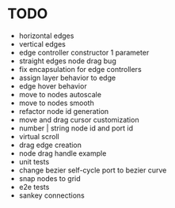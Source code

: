# TODO

- horizontal edges
- vertical edges
- edge controller constructor 1 parameter
- straight edges node drag bug
- fix encapsulation for edge controllers
- assign layer behavior to edge
- edge hover behavior
- move to nodes autoscale
- move to nodes smooth
- refactor node id generation
- move and drag cursor customization
- number | string node id and port id
- virtual scroll
- drag edge creation
- node drag handle example
- unit tests
- change bezier self-cycle port to bezier curve
- snap nodes to grid
- e2e tests
- sankey connections
